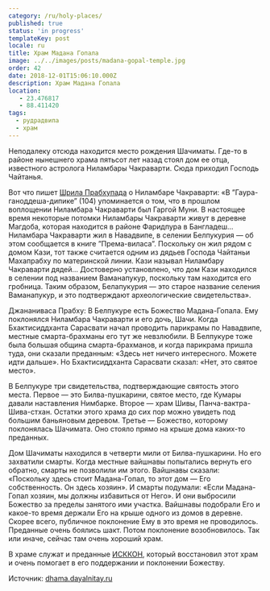 ```yaml
---
category: /ru/holy-places/
published: true
status: 'in progress'
templateKey: post
locale: ru
title: Храм Мадана Гопала
image: ../../images/posts/madana-gopal-temple.jpg
order: 42
date: 2018-12-01T15:06:10.000Z
description: Храм Мадана Гопала
location:
   - 23.476817
   - 88.411420
tags:
  - рудрадвипа
  - храм
---
```


Неподалеку отсюда находится место рождения Шачиматы. Где-то в районе нынешнего храма пятьсот лет назад стоял дом ее отца, известного астролога Ниламбары Чакраварти. Сюда приходил Господь Чайтанья.

Вот что пишет [Шрила Прабхупада](/ru/srila-prabhupada) о Ниламбаре Чакраварти: «В ”Гаура-ганоддеша-дипике” (104) упоминается о том, что в прошлом воплощении Ниламбара Чакраварти был Гаргой Муни. В настоящее время некоторые потомки Ниламбары Чакраварти живут в деревне Магдоба, которая находится в районе Фаридпура в Бангладеш… Ниламбара Чакраварти жил в Навадвипе, в селении Белпукурия — об этом сообщается в книге ”Према-виласа”. Поскольку он жил рядом с домом Кази, тот также считается одним из дядьев Господа Чайтаньи Махапрабху по материнской линии. Кази называл Ниламбару Чакраварти дядей… Достоверно установлено, что дом Кази находился в селении под названием Ваманапукур, поскольку там находится его гробница. Таким образом, Белапукурия — это старое название селения Ваманапукур, и это подтверждают археологические свидетельства».

Джананиваса Прабху: В Белпукуре есть Божество Мадана-Гопала. Ему поклонялся Ниламбара Чакраварти и его дочь, Шачи. Когда Бхактисиддханта Сарасвати начал проводить парикрамы по Навадвипе, местные смарта-брахманы его тут же невзлюбили. В Белпукуре тоже была большая община смарта-брахманов, и когда парикрама пришла туда, они сказали преданным: «Здесь нет ничего интересного. Можете идти дальше». Но Бхактисиддханта Сарасвати сказал: «Нет, это святое место».

В Белпукуре три свидетельства, подтверждающие святость этого места. Первое — это Билва-пушкарини, святое место, где Кумары давали наставления Нимбарке. Второе — храм Шивы, Панча-вактра-Шива-стхан. Остатки этого храма до сих пор можно увидеть под большим баньяновым деревом. Третье — Божество, которому поклонялась Шачимата. Оно стояло прямо на крыше дома каких-то преданных.

Дом Шачиматы находился в четверти мили от Билва-пушкарини. Но его захватили смарты. Когда местные вайшнавы попытались вернуть его обратно, смарты не позволили им этого. Вайшнавы сказали: «Поскольку здесь стоит Мадана-Гопал, то этот дом — Его собственность. Он здесь хозяин». И смарты подумали: «Если Мадана-Гопал хозяин, мы должны избавиться от Него». И они выбросили Божество за пределы занятого ими участка. Вайшнавы подобрали Его и какое-то время держали Его на крыше одного из домов в деревне. Скорее всего, публичное поклонение Ему в это время не проводилось. Преданные очень боялись шакт. Потом поклонение возобновилось. Так или иначе, сейчас там очень хороший храм.

В храме служат и преданные [ИСККОН](/ru/iskcon), который восстановил этот храм и очень помогает в его поддержании и поклонении Божеству.

Источник: [dhama.dayalnitay.ru](http://dhama.dayalnitay.ru/)

<tbd locale="ru" url="mailto:haribol@mayapur.live"></tbd>

